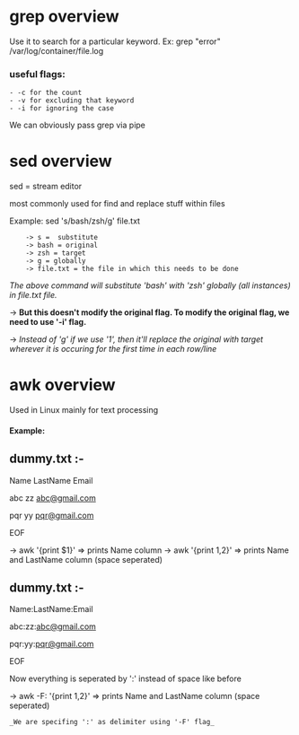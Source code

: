 # grep overview

Use it to search for a particular keyword.
Ex: grep "error" /var/log/container/file.log

### useful flags:
    - -c for the count
    - -v for excluding that keyword
    - -i for ignoring the case

We can obviously pass grep via pipe

# sed overview

sed =  stream editor

most commonly used for find and replace stuff within files

Example:
    sed 's/bash/zsh/g' file.txt

        -> s =  substitute
        -> bash = original
        -> zsh = target
        -> g = globally
        -> file.txt = the file in which this needs to be done
        

_The above command will substitute 'bash' with 'zsh' globally (all instances) in file.txt file._

-> **But this doesn't modify the original flag. To modify the original flag, we need to use '-i' flag.**

-> _Instead of 'g' if we use '1', then it'll replace the original with target wherever it is occuring for the first time in each row/line_

# awk overview

Used in Linux mainly for text processing

#### Example:
dummy.txt :-
------------

Name        LastName        Email

abc         zz              abc@gmail.com

pqr         yy              pqr@gmail.com

EOF

-> awk '{print $1}'     => prints Name column
-> awk '{print $1,$2}'  => prints Name and LastName column (space seperated)

dummy.txt :-
------------

Name:LastName:Email

abc:zz:abc@gmail.com

pqr:yy:pqr@gmail.com

EOF

Now everything is seperated by ':' instead of space like before

-> awk -F: '{print $1,$2}'  => prints Name and LastName column (space seperated)

    _We are specifing ':' as delimiter using '-F' flag_


